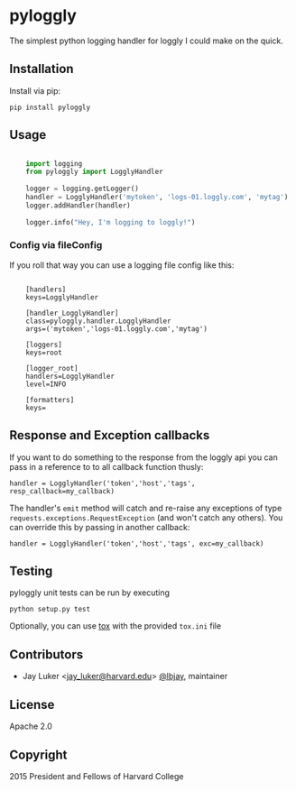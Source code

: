 # pyloggly

The simplest python logging handler for loggly I could make on the quick.

## Installation

Install via pip:

```
pip install pyloggly
```

## Usage

```python

    import logging
    from pyloggly import LogglyHandler
    
    logger = logging.getLogger()
    handler = LogglyHandler('mytoken', 'logs-01.loggly.com', 'mytag')
    logger.addHandler(handler)
    
    logger.info("Hey, I'm logging to loggly!")
```

### Config via fileConfig

If you roll that way you can use a logging file config like this:

```

    [handlers]
    keys=LogglyHandler
    
    [handler_LogglyHandler]
    class=pyloggly.handler.LogglyHandler
    args=('mytoken','logs-01.loggly.com','mytag')
    
    [loggers]
    keys=root
    
    [logger_root]
    handlers=LogglyHandler
    level=INFO
    
    [formatters]
    keys=
```

## Response and Exception callbacks

If you want to do something to the response from the loggly api you can pass in a reference to to all callback function thusly:

```handler = LogglyHandler('token','host','tags', resp_callback=my_callback)```

The handler's `emit` method will catch and re-raise any exceptions of type `requests.exceptions.RequestException` (and won't catch any others). You can override this by passing in another callback:

```handler = LogglyHandler('token','host','tags', exc=my_callback)```


## Testing
pyloggly unit tests can be run by executing

    python setup.py test

Optionally, you can use [tox](https://tox.readthedocs.org/) with the provided `tox.ini` file

## Contributors

* Jay Luker \<<jay_luker@harvard.edu>\> [@lbjay](http://github.com/lbjay), maintainer

## License

Apache 2.0

## Copyright

2015 President and Fellows of Harvard College
